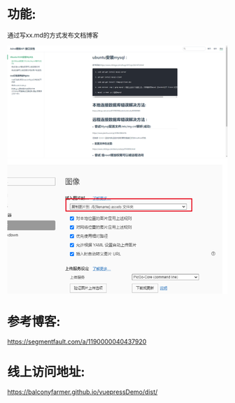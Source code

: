 # 功能:

通过写xx.md的方式发布文档博客

<img src="README.assets/%E5%BE%AE%E4%BF%A1%E6%88%AA%E5%9B%BE_20220531153814-1653983175563.png" style="zoom:75%;" />

<img src="README.assets/image-20210819164216496.png" style="zoom:80%;" />

# 参考博客:

https://segmentfault.com/a/1190000040437920

# 线上访问地址:

https://balconyfarmer.github.io/vuepressDemo/dist/

